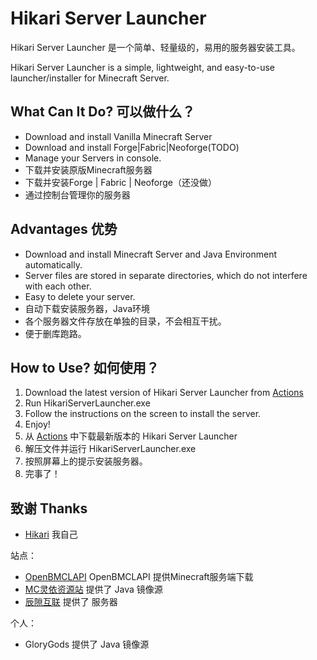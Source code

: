 # Hikari Server Launcher
Hikari Server Launcher 是一个简单、轻量级的，易用的服务器安装工具。

Hikari Server Launcher is a simple, lightweight, and easy-to-use launcher/installer for Minecraft Server.
## What Can It Do? 可以做什么？
- Download and install Vanilla Minecraft Server
- Download and install Forge|Fabric|Neoforge(TODO)
- Manage your Servers in console.
- 下载并安装原版Minecraft服务器
- 下载并安装Forge | Fabric | Neoforge（还没做）
- 通过控制台管理你的服务器
## Advantages 优势
- Download and install Minecraft Server and Java Environment automatically.
- Server files are stored in separate directories, which do not interfere with each other.
- Easy to delete your server.
- 自动下载安装服务器，Java环境
- 各个服务器文件存放在单独的目录，不会相互干扰。
- 便于删库跑路。
## How to Use? 如何使用？
1. Download the latest version of Hikari Server Launcher from [Actions](https://github.com/Hikari16665/HikariServerLauncher/actions)
2. Run HikariServerLauncher.exe
3. Follow the instructions on the screen to install the server.
4. Enjoy!
1. 从 [Actions](https://github.com/Hikari16665/HikariServerLauncher/actions) 中下载最新版本的 Hikari Server Launcher 
2. 解压文件并运行 HikariServerLauncher.exe
3. 按照屏幕上的提示安装服务器。
4. 完事了！
## 致谢 Thanks
- [Hikari](https://github.com/Hikari16665) 我自己

站点：
- [OpenBMCLAPI](https://github.com/bangbang93/openbmclapi) OpenBMCLAPI 提供Minecraft服务端下载
- [MC灵依资源站](https://mcres.cn/) 提供了 Java 镜像源
- [辰隙互联](https://www.singsi.cn) 提供了 服务器

个人：
- GloryGods 提供了 Java 镜像源
